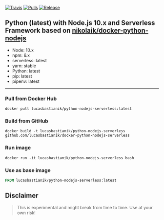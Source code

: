 [![Travis](https://img.shields.io/travis/lucasbastianik/docker-python-nodejs-serverless.svg?style=flat-square)](https://travis-ci.org/lucasbastianik/docker-python-nodejs-serverless)
[![Pulls](https://img.shields.io/docker/pulls/lucasbastianik/docker-python-nodejs-serverless.svg?style=flat-square)](https://hub.docker.com/r/lucasbastianik/docker-python-nodejs-serverless/)
[![Release](https://img.shields.io/github/release/lucasbastianik/docker-python-nodejs-serverless.svg?style=flat-square)](https://github.com/lucasbastianik/python-nodejs-serverless/releases)

## Python (latest) with Node.js 10.x and Serverless Framework based on [nikolaik/docker-python-nodejs](https://github.com/nikolaik/docker-python-nodejs)
- Node: 10.x
- npm: 6.x
- serverless: latest
- yarn: stable
- Python: latest
- pip: latest
- pipenv: latest

----
### Pull from Docker Hub
```
docker pull lucasbastianik/python-nodejs-serverless:latest
```

### Build from GitHub
```
docker build -t lucasbastianik/python-nodejs-serverless github.com/lucasbastianik/docker-python-nodejs-serverless
```

### Run image
```
docker run -it lucasbastianik/python-nodejs-serverless bash
```

### Use as base image
```Dockerfile
FROM lucasbastianik/python-nodejs-serverless:latest
```

## Disclaimer
> This is experimental and might break from time to time. Use at your own risk!
